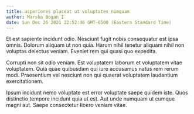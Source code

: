 ```yaml
---
title: asperiores placeat ut voluptates numquam
author: Marsha Bogan I
date: Sun Dec 26 2021 22:52:46 GMT-0500 (Eastern Standard Time)
---
```

Et est sapiente incidunt odio. Nesciunt fugit nobis consequatur est ipsa omnis. Dolorum aliquam ut non quia. Harum nihil tenetur aliquam nihil non voluptas delectus veniam. Eveniet rem qui quasi quo expedita.

 Corrupti non sit odio veniam. Est voluptatem laborum et voluptatem vitae voluptatem. Quia quae quibusdam qui iure accusamus natus rem rerum modi. Praesentium vel nesciunt non qui quaerat voluptatem laudantium exercitationem.

 Ipsum incidunt nemo voluptate est error voluptate saepe quidem iste. Quos distinctio tempore incidunt quia ut est. Aut unde numquam ut cumque magni aut. Saepe consectetur libero veniam vitae.